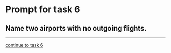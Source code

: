 # Prompt for task 6

## Name two airports with no outgoing flights.

---

[continue to task 6](./task6-t.html)
